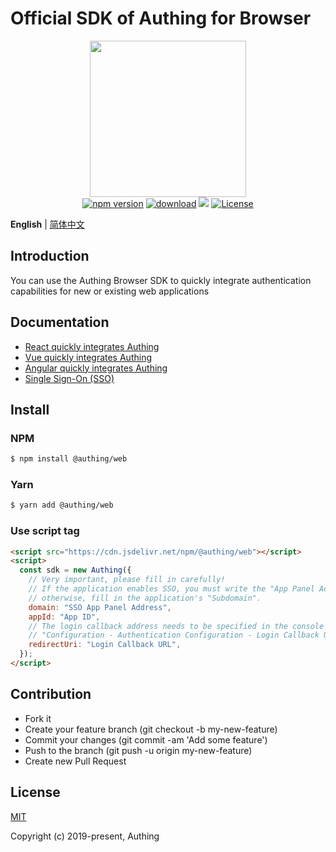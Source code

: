 # Official SDK of Authing for Browser

<div align=center>
  <img width="250" src="https://files.authing.co/authing-console/authing-logo-new-20210924.svg" />
</div>

<div align=center>
  <a href="https://badge.fury.io/js/@authing%web" target="_blank"><img src="https://badge.fury.io/js/@authing%2Fweb.svg" alt="npm version"></a>
  <a href="https://npmcharts.com/compare/@authing/web" target="_blank"><img src="https://img.shields.io/npm/dm/@authing/web" alt="download"></a>
  <a href="https://forum.authing.cn/" target="_blank"><img src="https://img.shields.io/badge/chat-forum-blue" /></a>
  <a href="https://opensource.org/licenses/MIT" target="_blank"><img src="https://img.shields.io/badge/License-MIT-success" alt="License"></a>
</div>

**English** | [简体中文](./README.zh-CN.md)

## Introduction

You can use the Authing Browser SDK to quickly integrate authentication capabilities for new or existing web applications

## Documentation

- [React quickly integrates Authing](https://docs.authing.cn/v2/quickstarts/spa/react.html)
- [Vue quickly integrates Authing](https://docs.authing.cn/v2/quickstarts/spa/vue.html)
- [Angular quickly integrates Authing](https://docs.authing.cn/v2/quickstarts/spa/angular.html)
- [Single Sign-On (SSO)](https://docs.authing.cn/v2/en/reference/sdk-for-sso-spa.html)


## Install

### NPM

```bash
$ npm install @authing/web
```

### Yarn

```bash
$ yarn add @authing/web
```

### Use script tag

```html
<script src="https://cdn.jsdelivr.net/npm/@authing/web"></script>
<script>
  const sdk = new Authing({
    // Very important, please fill in carefully!
    // If the application enables SSO, you must write the "App Panel Address" for SSO here;
    // otherwise, fill in the application's "Subdomain".
    domain: "SSO App Panel Address",
    appId: "App ID",
    // The login callback address needs to be specified in the console
    // "Configuration - Authentication Configuration - Login Callback URL"
    redirectUri: "Login Callback URL",
  });
</script>
```


## Contribution

- Fork it
- Create your feature branch (git checkout -b my-new-feature)
- Commit your changes (git commit -am 'Add some feature')
- Push to the branch (git push -u origin my-new-feature)
- Create new Pull Request

## License

[MIT](https://opensource.org/licenses/MIT)

Copyright (c) 2019-present, Authing
